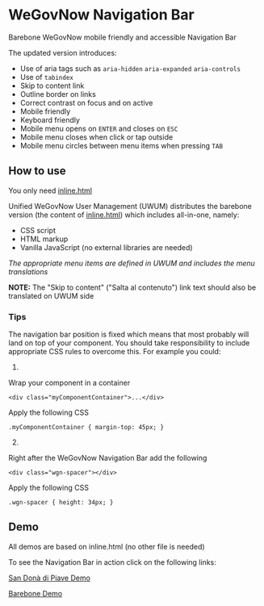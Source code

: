 # WeGovNow Navigation Bar
Barebone WeGovNow mobile friendly and accessible Navigation Bar

The updated version introduces: 

- Use of aria tags such as ``aria-hidden`` ``aria-expanded`` ``aria-controls``
- Use of ``tabindex``
- Skip to content link
- Outline border on links
- Correct contrast on focus and on active
- Mobile friendly
- Keyboard friendly
- Mobile menu opens on ``ENTER`` and closes on ``ESC``
- Mobile menu closes when click or tap outside
- Mobile menu circles between menu items when pressing ``TAB``

## How to use

You only need [inline.html](inline.html)

Unified WeGovNow User Management (UWUM) distributes the barebone version (the content of [inline.html](inline.html)) which includes all-in-one, namely:

- CSS script
- HTML markup
- Vanilla JavaScript (no external libraries are needed)

*The appropriate menu items are defined in UWUM and includes the menu translations*

**NOTE:** The "Skip to content" ("Salta al contenuto") link text should also be translated on UWUM side

### Tips

The navigation bar position is fixed which means that most probably will land on top of your component. You should take responsibility to include appropriate CSS rules to overcome this. For example you could:

1)

Wrap your component in a container 

`<div class="myComponentContainer">...</div>`

Apply the following CSS

`.myComponentContainer { margin-top: 45px; }`

2) 

Right after the WeGovNow Navigation  Bar add the following 

`<div class="wgn-spacer"></div>`

Apply the following CSS

`.wgn-spacer { height: 34px; }`

## Demo

All demos are based on inline.html (no other file is needed)

To see the Navigation Bar in action click on the following links:

[San Donà di Piave Demo](https://infalia.github.io/WeGovNow-NavigationBar/sandona.html)

[Barebone Demo](https://infalia.github.io/WeGovNow-NavigationBar/)


